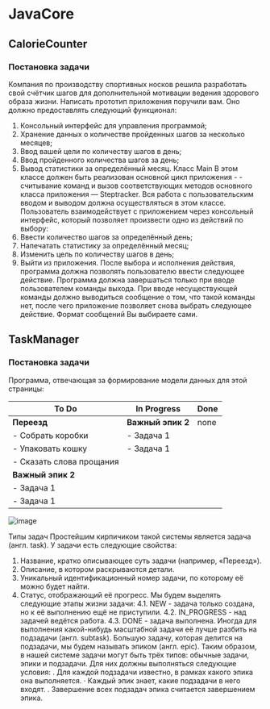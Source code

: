 # JavaCore
## CalorieCounter
### Постановка задачи
Компания по производству спортивных носков решила разработать свой счётчик шагов для дополнительной мотивации ведения здорового образа жизни. 
Написать прототип приложения поручили вам. 
Оно должно предоставлять следующий функционал:
1. Консольный интерфейс для управления программой;
2. Хранение данных о количестве пройденных шагов за несколько месяцев;
3. Ввод вашей цели по количеству шагов в день;
4. Ввод пройденного количества шагов за день;
5. Вывод статистики за определённый месяц.
Класс Main
В этом классе должен быть реализован основной цикл приложения - - считывание команд и вызов соответствующих методов основного класса приложения — Steptracker. Вся работа с пользовательским вводом и выводом должна осуществляться в этом классе.
Пользователь взаимодействует с приложением через консольный интерфейс, который позволяет произвести одно из действий по выбору:
1. Ввести количество шагов за определённый день;
2. Напечатать статистику за определённый месяц;
3. Изменить цель по количеству шагов в день;
4. Выйти из приложения.
После выбора и исполнения действия, программа должна позволять пользователю ввести следующее действие. Программа должна завершаться только при вводе пользователем команды выхода. При вводе несуществующей команды должно выводиться сообщение о том, что такой команды нет, после чего приложение позволяет снова выбрать следующее действие. Формат сообщений Вы выбираете сами.
## TaskManager
### Постановка задачи
Программа, отвечающая за формирование модели данных для этой страницы:

| To Do          | In Progress       | Done |
| -------------- | ----------------- | ---- |
| **Переезд**    | **Важный эпик 2** | none |
| - Собрать коробки | - Задача 1        |      |
| - Упаковать кошку | - Задача 1        |      |
| - Сказать слова прощания |                 |      |
| **Важный эпик 2** |                   |      |
| - Задача 1      |                   |      |
| - Задача 1      |                   |      |

![image](https://github.com/user-attachments/assets/a715da8e-390c-4552-b334-25af66362aba)

Типы задач
Простейшим кирпичиком такой системы является задача (англ. task). У задачи есть следующие свойства:
1. Название, кратко описывающее суть задачи (например, «Переезд»).
2. Описание, в котором раскрываются детали.
3. Уникальный идентификационный номер задачи, по которому её можно будет найти.
4. Статус, отображающий её прогресс. Мы будем выделять следующие этапы жизни задачи:
4.1. NEW - задача только создана, но к её выполнению ещё не приступили. 4.2. IN_PROGRESS - над задачей ведётся работа.
4.3. DONE - задача выполнена.
Иногда для выполнения какой-нибудь масштабной задачи её лучше разбить на подзадачи (англ. subtask). Большую задачу, которая делится на подзадачи, мы будем называть эпиком (англ. еріс).
Таким образом, в нашей системе задачи могут быть трёх типов: обычные задачи, эпики и подзадачи. Для них должны выполняться следующие условия:
. Для каждой подзадачи известно, в рамках какого эпика она выполняется.
·
Каждый эпик знает, какие подзадачи в него входят.
.
Завершение всех подзадач эпика считается завершением эпика.
